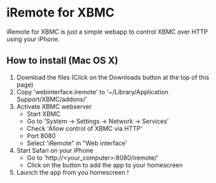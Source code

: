 # iRemote for XBMC

iRemote for XBMC is just a simple webapp to control XBMC over HTTP using your iPhone.

## How to install (Mac OS X)

1.  Download the files (Click on the Downloads button at the top of this page)
2.  Copy 'webinterface.iremote' to '~/Library/Application Support/XBMC/addons/'
3.  Activate XBMC webserver
    * Start XBMC
    * Go to 'System -> Settings -> Network -> Services'
    * Check 'Allow control of XBMC via HTTP'
    * Port 8080
    * Select 'iRemote" in "Web interface'
4.  Start Safari on your iPhone
    *  Go to 'http://<your_computer>:8080/iremote/'
    *  Click on the button to add the app to your homescreen
5.  Launch the app from you homescreen !
